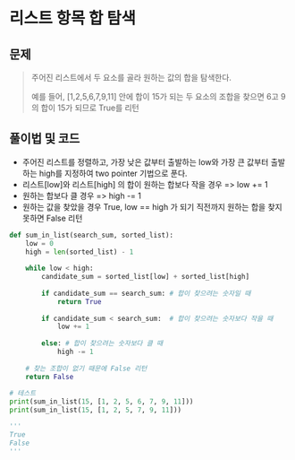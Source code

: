 # 리스트 항목 합 탐색



## 문제

> 주어진 리스트에서 두 요소를 골라 원하는 값의 합을 탐색한다.
>
> 예를 들어, [1,2,5,6,7,9,11] 안에 합이 15가 되는 두 요소의 조합을 찾으면 6고 9의 합이 15가 되므로 True를 리턴





## 풀이법 및 코드

- 주어진 리스트를 정렬하고, 가장 낮은 값부터 출발하는 low와 가장 큰 값부터 출발하는 high를 지정하여 two pointer 기법으로 푼다.
- 리스트[low]와 리스트[high] 의 합이 원하는 합보다 작을 경우 => low += 1
- 원하는 합보다 클 경우 => high -= 1
- 원하는 값을 찾았을 경우 True, low == high 가 되기 직전까지 원하는 합을 찾지 못하면 False 리턴



```python
def sum_in_list(search_sum, sorted_list):
    low = 0
    high = len(sorted_list) - 1
    
    while low < high:
        candidate_sum = sorted_list[low] + sorted_list[high]
        
        if candidate_sum == search_sum: # 합이 찾으려는 숫자일 때
            return True
        
        if candidate_sum < search_sum:  # 합이 찾으려는 숫자보다 작을 때
            low += 1
        
        else: # 합이 찾으려는 숫자보다 클 때
            high -= 1
    
    # 찾는 조합이 없기 때문에 False 리턴
    return False
    
# 테스트
print(sum_in_list(15, [1, 2, 5, 6, 7, 9, 11]))
print(sum_in_list(15, [1, 2, 5, 7, 9, 11]))

'''
True
False
'''
```

